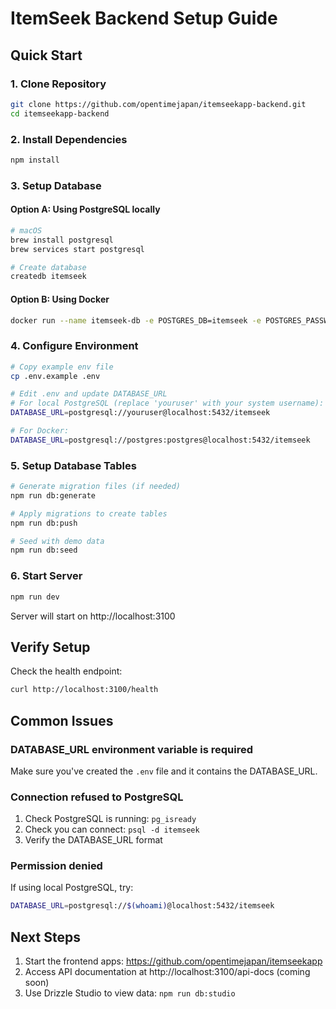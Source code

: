 # ItemSeek Backend Setup Guide

## Quick Start

### 1. Clone Repository
```bash
git clone https://github.com/opentimejapan/itemseekapp-backend.git
cd itemseekapp-backend
```

### 2. Install Dependencies
```bash
npm install
```

### 3. Setup Database

#### Option A: Using PostgreSQL locally
```bash
# macOS
brew install postgresql
brew services start postgresql

# Create database
createdb itemseek
```

#### Option B: Using Docker
```bash
docker run --name itemseek-db -e POSTGRES_DB=itemseek -e POSTGRES_PASSWORD=postgres -p 5432:5432 -d postgres:15
```

### 4. Configure Environment
```bash
# Copy example env file
cp .env.example .env

# Edit .env and update DATABASE_URL
# For local PostgreSQL (replace 'youruser' with your system username):
DATABASE_URL=postgresql://youruser@localhost:5432/itemseek

# For Docker:
DATABASE_URL=postgresql://postgres:postgres@localhost:5432/itemseek
```

### 5. Setup Database Tables
```bash
# Generate migration files (if needed)
npm run db:generate

# Apply migrations to create tables
npm run db:push

# Seed with demo data
npm run db:seed
```

### 6. Start Server
```bash
npm run dev
```

Server will start on http://localhost:3100

## Verify Setup

Check the health endpoint:
```bash
curl http://localhost:3100/health
```

## Common Issues

### DATABASE_URL environment variable is required
Make sure you've created the `.env` file and it contains the DATABASE_URL.

### Connection refused to PostgreSQL
1. Check PostgreSQL is running: `pg_isready`
2. Check you can connect: `psql -d itemseek`
3. Verify the DATABASE_URL format

### Permission denied
If using local PostgreSQL, try:
```bash
DATABASE_URL=postgresql://$(whoami)@localhost:5432/itemseek
```

## Next Steps

1. Start the frontend apps: https://github.com/opentimejapan/itemseekapp
2. Access API documentation at http://localhost:3100/api-docs (coming soon)
3. Use Drizzle Studio to view data: `npm run db:studio`